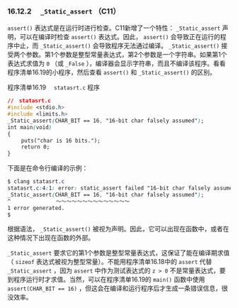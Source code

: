 ### 16.12.2　 `_Static_assert` （C11）

`assert()` 表达式是在运行时进行检查。C11新增了一个特性： `_Static_assert` 声明，可以在编译时检查 `assert()` 表达式。因此， `assert()` 会导致正在运行的程序中止，而 `_Static_assert()` 会导致程序无法通过编译。 `_Static_assert()` 接受两个参数。第1个参数是整型常量表达式，第2个参数是一个字符串。如果第1个表达式求值为 `0` （或 `_False` ），编译器会显示字符串，而且不编译该程序。看看程序清单16.19的小程序，然后查看 `assert()` 和 `_Static_assert()` 的区别。

程序清单16.19　 `statasrt.c` 程序

```css
//　statasrt.c
#include <stdio.h>
#include <limits.h>
_Static_assert(CHAR_BIT == 16, "16-bit char falsely assumed");
int main(void)
{
　　 puts("char is 16 bits.");
　　 return 0;
}
```

下面是在命令行编译的示例：

```css
$ clang statasrt.c
statasrt.c:4:1: error: static_assert failed "16-bit char falsely assumed"
_Static_assert(CHAR_BIT == 16, "16-bit char falsely assumed");
^　　　　　　　　 ～～～～～～～～～～～～～～
1 error generated.
$
```

根据语法， `_Static_assert()` 被视为声明。因此，它可以出现在函数中，或者在这种情况下出现在函数的外部。

`_Static_assert` 要求它的第1个参数是整型常量表达式，这保证了能在编译期求值（ `sizeof` 表达式被视为整型常量）。不能用程序清单16.18中的 `assert` 代替 `_Static_assert` ，因为 `assert` 中作为测试表达式的 `z > 0` 不是常量表达式，要到程序运行时才求值。当然，可以在程序清单16.19的 `main()` 函数中使用 `assert(CHAR_BIT == 16)` ，但这会在编译和运行程序后才生成一条错误信息，很没效率。

